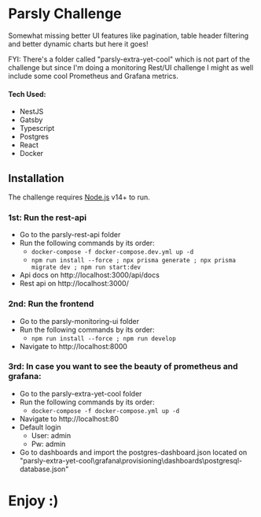 # Parsly Challenge

Somewhat missing better UI features like pagination, table header filtering and better dynamic charts but here it goes!

FYI: There's a folder called "parsly-extra-yet-cool" which is not part of the challenge but since I'm doing a monitoring Rest/UI challenge I might as well include some cool Prometheus and Grafana metrics.

#### Tech Used:

- NestJS
- Gatsby
- Typescript
- Postgres
- React
- Docker

## Installation

The challenge requires [Node.js](https://nodejs.org/) v14+ to run.

### 1st: Run the rest-api

- Go to the parsly-rest-api folder
- Run the following commands by its order:
  - `docker-compose -f docker-compose.dev.yml up -d`
  - `npm run install --force ; npx prisma generate ; npx prisma migrate dev ; npm run start:dev`
- Api docs on http://localhost:3000/api/docs
- Rest api on http://localhost:3000/

### 2nd: Run the frontend

- Go to the parsly-monitoring-ui folder
- Run the following commands by its order:
  - `npm run install --force ; npm run develop`
- Navigate to http://localhost:8000

### 3rd: In case you want to see the beauty of prometheus and grafana:

- Go to the parsly-extra-yet-cool folder
- Run the following commands by its order:
  - `docker-compose -f docker-compose.yml up -d`
- Navigate to http://localhost:80
- Default login
  - User: admin
  - Pw: admin
- Go to dashboards and import the postgres-dashboard.json located on "parsly-extra-yet-cool\grafana\provisioning\dashboards\postgresql-database.json"

# Enjoy :)
